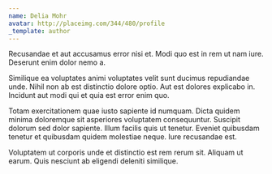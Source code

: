 ```yaml
---
name: Delia Mohr
avatar: http://placeimg.com/344/480/profile
_template: author
---
```

Recusandae et aut accusamus error nisi et. Modi quo est in rem ut nam iure. Deserunt enim dolor nemo a.
  
Similique ea voluptates animi voluptates velit sunt ducimus repudiandae unde. Nihil non ab est distinctio dolore optio. Aut est dolores explicabo in. Incidunt aut modi qui et quia est error enim quo.
  
Totam exercitationem quae iusto sapiente id numquam. Dicta quidem minima doloremque sit asperiores voluptatem consequuntur. Suscipit dolorum sed dolor sapiente. Illum facilis quis ut tenetur. Eveniet quibusdam tenetur et quibusdam quidem molestiae neque. Iure recusandae est.
  
Voluptatem ut corporis unde et distinctio est rem rerum sit. Aliquam ut earum. Quis nesciunt ab eligendi deleniti similique.
